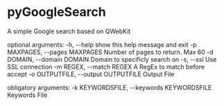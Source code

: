 pyGoogleSearch
==============

 A simple Google search based on QWebKit

optional arguments:
  -h, --help            show this help message and exit
  -p MAXPAGES, --pages MAXPAGES
                        Number of pages to return. Max 60
  -d DOMAIN, --domain DOMAIN
                        Domain to specificly search on
  -s, --ssl             Use SSL connection
  -m REGEX, --match REGEX
                        A RegEx to match before accept
  -o OUTPUTFILE, --output OUTPUTFILE
                        Output File

obligatory arguments:
  -k KEYWORDSFILE, --keywords KEYWORDSFILE
                        Keywords File


